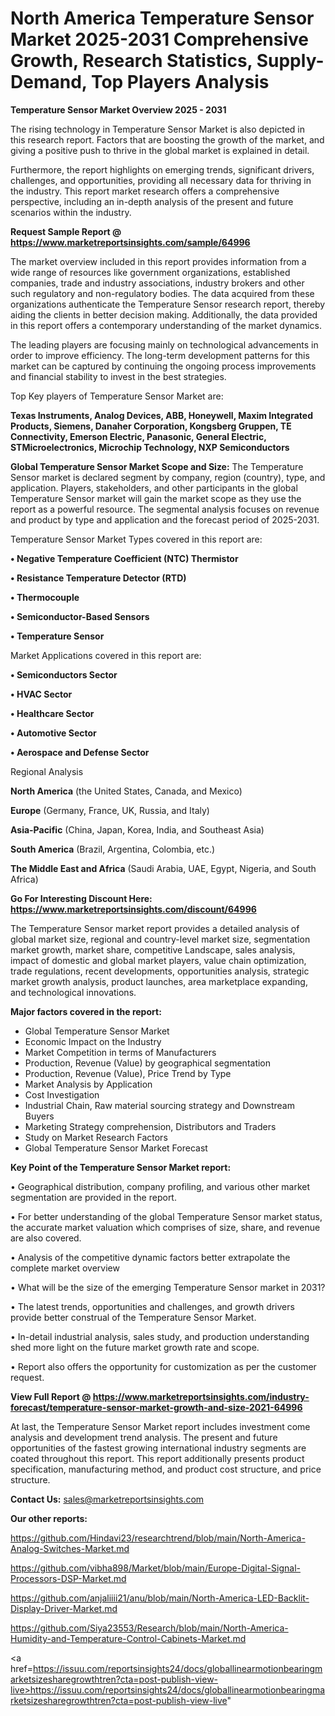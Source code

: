 # North America Temperature Sensor Market 2025-2031 Comprehensive Growth, Research Statistics, Supply-Demand,  Top Players Analysis

<Strong> Temperature Sensor Market Overview 2025 - 2031</strong>

The rising technology in Temperature Sensor Market is also depicted in this research report. Factors that are boosting the growth of the market, and giving a positive push to thrive in the global market is explained in detail.

Furthermore, the report highlights on emerging trends, significant drivers, challenges, and opportunities, providing all necessary data for thriving in the industry. This report market research offers a comprehensive perspective, including an in-depth analysis of the present and future scenarios within the industry.

<strong>Request Sample Report @ <a href=https://www.marketreportsinsights.com/sample/64996>https://www.marketreportsinsights.com/sample/64996</a></strong>

The market overview included in this report provides information from a wide range of resources like government organizations, established companies, trade and industry associations, industry brokers and other such regulatory and non-regulatory bodies. The data acquired from these organizations authenticate the Temperature Sensor research report, thereby aiding the clients in better decision making. Additionally, the data provided in this report offers a contemporary understanding of the market dynamics.

The leading players are focusing mainly on technological advancements in order to improve efficiency. The long-term development patterns for this market can be captured by continuing the ongoing process improvements and financial stability to invest in the best strategies.

Top Key players of Temperature Sensor Market are:

<strong>Texas Instruments, Analog Devices, ABB, Honeywell, Maxim Integrated Products, Siemens, Danaher Corporation, Kongsberg Gruppen, TE Connectivity, Emerson Electric, Panasonic, General Electric, STMicroelectronics, Microchip Technology, NXP Semiconductors</strong>

<strong><b>Global Temperature Sensor Market Scope and Size:</b></strong>
The Temperature Sensor market is declared segment by company, region (country), type, and application. Players, stakeholders, and other participants in the global Temperature Sensor market will gain the market scope as they use the report as a powerful resource. The segmental analysis focuses on revenue and product by type and application and the forecast period of 2025-2031.

Temperature Sensor Market Types covered in this report are:

<strong>• Negative Temperature Coefficient (NTC) Thermistor

• Resistance Temperature Detector (RTD)

• Thermocouple

• Semiconductor-Based Sensors

• Temperature Sensor</strong>

Market Applications covered in this report are:

<strong>• Semiconductors Sector

• HVAC Sector

• Healthcare Sector

• Automotive Sector

• Aerospace and Defense Sector</strong> 

Regional Analysis

<strong>North America</strong> (the United States, Canada, and Mexico)

<strong>Europe</strong> (Germany, France, UK, Russia, and Italy)

<strong>Asia-Pacific</strong> (China, Japan, Korea, India, and Southeast Asia)

<strong>South America</strong> (Brazil, Argentina, Colombia, etc.)

<strong>The Middle East and Africa</strong> (Saudi Arabia, UAE, Egypt, Nigeria, and South Africa)

<strong>Go For Interesting Discount Here: <a href=https://www.marketreportsinsights.com/discount/64996>https://www.marketreportsinsights.com/discount/64996</a></strong>

The Temperature Sensor market report provides a detailed analysis of global market size, regional and country-level market size, segmentation market growth, market share, competitive Landscape, sales analysis, impact of domestic and global market players, value chain optimization, trade regulations, recent developments, opportunities analysis, strategic market growth analysis, product launches, area marketplace expanding, and technological innovations.

<strong><b>Major factors covered in the report:</b></strong>
<ul>
  <li>Global Temperature Sensor Market </li>
  <li>Economic Impact on the Industry</li>
  <li>Market Competition in terms of Manufacturers</li>
  <li>Production, Revenue (Value) by geographical segmentation</li>
  <li>Production, Revenue (Value), Price Trend by Type</li>
  <li>Market Analysis by Application</li>
  <li>Cost Investigation</li>
  <li>Industrial Chain, Raw material sourcing strategy and Downstream Buyers</li>
  <li>Marketing Strategy comprehension, Distributors and Traders</li>
  <li>Study on Market Research Factors</li>
  <li>Global Temperature Sensor Market Forecast</li>
</ul>

<strong><b>Key Point of the Temperature Sensor Market report:</b></strong>

• Geographical distribution, company profiling, and various other market segmentation are provided in the report.

• For better understanding of the global Temperature Sensor market status, the accurate market valuation which comprises of size, share, and revenue are also covered.

• Analysis of the competitive dynamic factors better extrapolate the complete market overview

• What will be the size of the emerging Temperature Sensor market in 2031?

• The latest trends, opportunities and challenges, and growth drivers provide better construal of the Temperature Sensor Market.

• In-detail industrial analysis, sales study, and production understanding shed more light on the future market growth rate and scope.

• Report also offers the opportunity for customization as per the customer request.

<strong><b>View Full Report @ <a href=https://www.marketreportsinsights.com/industry-forecast/temperature-sensor-market-growth-and-size-2021-64996>https://www.marketreportsinsights.com/industry-forecast/temperature-sensor-market-growth-and-size-2021-64996</a></b></strong>


At last, the Temperature Sensor Market report includes investment come analysis and development trend analysis. The present and future opportunities of the fastest growing international industry segments are coated throughout this report. This report additionally presents product specification, manufacturing method, and product cost structure, and price structure.

<strong>Contact Us:</strong>
sales@marketreportsinsights.com

<strong>Our other reports:</strong>

<a href=https://github.com/Hindavi23/researchtrend/blob/main/North-America-Analog-Switches-Market.md>https://github.com/Hindavi23/researchtrend/blob/main/North-America-Analog-Switches-Market.md</a>

<a href=https://github.com/vibha898/Market/blob/main/Europe-Digital-Signal-Processors-DSP-Market.md>https://github.com/vibha898/Market/blob/main/Europe-Digital-Signal-Processors-DSP-Market.md</a>

<a href=https://github.com/anjaliiii21/anu/blob/main/North-America-LED-Backlit-Display-Driver-Market.md>https://github.com/anjaliiii21/anu/blob/main/North-America-LED-Backlit-Display-Driver-Market.md</a>

<a href=https://github.com/Siya23553/Research/blob/main/North-America-Humidity-and-Temperature-Control-Cabinets-Market.md>https://github.com/Siya23553/Research/blob/main/North-America-Humidity-and-Temperature-Control-Cabinets-Market.md</a>

<a href=https://issuu.com/reportsinsights24/docs/globallinearmotionbearingmarketsizesharegrowthtren?cta=post-publish-view-live>https://issuu.com/reportsinsights24/docs/globallinearmotionbearingmarketsizesharegrowthtren?cta=post-publish-view-live</a>"
